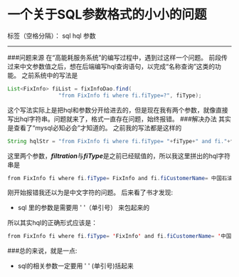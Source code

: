 ﻿# 一个关于SQL参数格式的小小的问题

标签（空格分隔）： sql hql 参数

---
###问题来源
在“高能耗服务系统”的编写过程中，遇到过这样一个问题。
前段传过来中文参数值之后，想在后端编写hql查询语句，以完成“名称查询”这类的功能。
之前系统中的写法是
```java
List<FixInfo> fiList = fixInfoDao.find(
				"from FixInfo fi where fi.fiType=?", fiType);
```
这个写法实际上是把hql和参数分开给进去的，但是现在我有两个参数，就像直接写出hql字符串。问题就来了，格式一直存在问题，始终报错。
###解决办法
其实是查看了“mysql必知必会”才知道的。
之前我的写法都是这样的
```java
String hqlStr = "from FixInfo fi where fi.fiType= "+fiType+" and fi."+filtration+"= "+keyword;
```
这里两个参数，***filtration***与***fiType***是之前已经赋值的，所以我这里拼出的hql字符串是
```java
from FixInfo fi where fi.fiType= FixInfo and fi.fiCustomerName= 中国石油
```
刚开始报错我还以为是中文字符的问题。
后来看了书才发现:

* sql 里的参数是需要用 ' '（单引号） 来包起来的

所以其实hql的正确形式应该是：
```java
from FixInfo fi where fi.fiType= 'FixInfo' and fi.fiCustomerName= '中国石油'
```
###总的来说，就是一点:
* sql的相关参数一定要用 ' ' (单引号)括起来